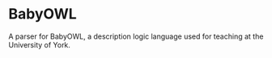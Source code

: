 # BabyOWL

A parser for BabyOWL, a description logic language used for teaching at the
University of York.
